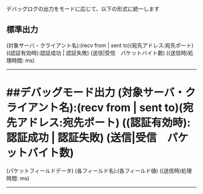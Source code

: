 デバッグログの出力をモードに応じて、以下の形式に統一します

## 標準出力
(対象サーバ・クライアント名):(recv from | sent to)(宛先アドレス:宛先ポート)
((認証有効時):認証成功 | 認証失敗)
(送信|受信　パケットバイト数)
((送信時)処理時間: ms)

***

##デバッグモード出力
(対象サーバ・クライアント名):(recv from | sent to)(宛先アドレス:宛先ポート)
((認証有効時):認証成功 | 認証失敗)
(送信|受信　パケットバイト数)
========
(パケットフィールドデータ)
(各フィールド名):(各フィールド値)
((送信時)処理時間: ms)
***